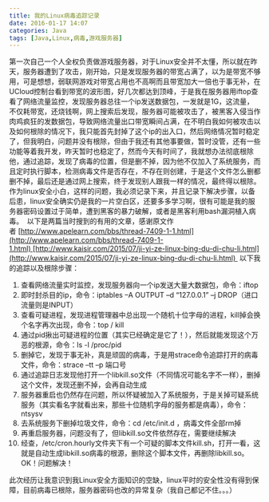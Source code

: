 ```yaml
---
title: 我的Linux病毒追踪记录
date: 2016-01-17 14:07
categories: Java
tags: [Java,Linux,病毒,游戏服务器]
---
```

第一次自己一个人全权负责做游戏服务器，对于Linux安全并不太懂，所以就在昨天，服务器遭到了攻击，刚开始，只是发现服务器的带宽占满了，以为是带宽不够用，可是想想，弱联网游戏对带宽占用也不高啊而且带宽加大一倍也于事无补，在UCloud控制台看到带宽的波形图，好几次都达到顶峰，于是我在服务器用iftop查看了网络流量监控，<!--more-->发现服务器总往一个ip发送数据包，一发就是1G，这流量，不仅耗带宽，还烧钱啊，网上搜索后发现，服务器可能被攻击了，被黑客入侵当作肉鸡疯狂的发数据包，导致网络流量出口带宽瞬间占满，在不明白我如何被攻击以及如何根除的情况下，我只能首先封掉了这个ip的出入口，然后网络情况暂时稳定了，但我明白，问题并没有根除，但由于我还有其他事要做，暂时没管，还有一些功能等着我开发，昨天暂时也稳定了，然而今天有时间了，我就想办法彻底根除他，通过追踪，发现了病毒的位置，但是删不掉，因为他不仅加入了系统服务，而且定时执行脚本，检测病毒文件是否存在，不存在则创建，于是这个文件怎么删都删不掉，最后还是通过网上搜索，终于发现别人跟我一样的情况，最终得以根除。作为linux安全小白，这样的问题，我必须记录下来，并且记录下解决步骤，以备后患，linux安全确实仍是我的一片空白区，还要多多学习啊，很有可能是我的服务器密码设置过于简单，遭到黑客的暴力破解，或者是黑客利用bash漏洞植入病毒。 
以下是两篇当时搜到的有用的文章，感谢原文作者 [http://www.apelearn.com/bbs/thread-7409-1-1.html](http://www.apelearn.com/bbs/thread-7409-1-1.html) [http://www.kaisir.com/2015/07/ji-yi-ze-linux-bing-du-di-chu-li.html](http://www.kaisir.com/2015/07/ji-yi-ze-linux-bing-du-di-chu-li.html) 
以下我的追踪以及根除步骤： 
1. 查看网络流量实时监控，发现服务器向一个ip发送大量大数据包，命令：iftop 
2. 即时封杀目的ip，命令：iptables –A OUTPUT –d “127.0.0.1” –j DROP（进口流量则是INPUT） 
3. 查看可疑进程，发现进程管理器中总出现一个随机十位字母的进程，kill掉会换个名字再次出现，命令：top / kill 
4. 通过pid揪出可疑进程的位置（其实已经确定是它了！），然后就能发现这个万恶的根源，命令：ls -l /proc/pid 
5. 删掉它，发现于事无补，真是顽固的病毒，于是用strace命令追踪打开的病毒文件，命令：strace –tt –p 端口号 
6. 通过追踪日志发现他打开一个libkill.so文件（不同情况可能名字不一样），删掉这个文件，发现还删不掉，会再自动生成 
7. 服务器重启也仍然存在问题，所以怀疑被加入了系统服务，于是关掉可疑系统服务（其实看名字就看出来，那些十位随机字母的服务都是病毒），命令：ntsysv 
8. 去系统服务下删掉垃圾文件，命令：cd /etc/init.d ，病毒文件全部rm掉 
9. 再重启服务器，问题没有了，但libkill.so文件依然存在，需要继续解决 
10. 经查，/etc/cron.hourly文件夹下有一个可疑的脚本文件kill.sh，打开一看，这就是自动生成libkill.so病毒的根源，删除这个脚本文件，再删除libkill.so。OK！问题解决！ 

此次经历让我意识到我Linux安全方面知识的空缺，linux平时的安全性没有得到保障，目前病毒已根除，服务器密码也改的异常复杂（我自己都记不住。。。）
